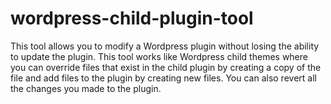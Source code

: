 # wordpress-child-plugin-tool
This tool allows you to modify a Wordpress plugin without losing the ability to update the plugin. This tool works like Wordpress child themes where you can override files that exist in the child plugin by creating a copy of the file and add files to the plugin by creating new files. You can also revert all the changes you made to the plugin.
